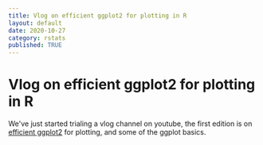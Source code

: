 ```yaml
---
title: Vlog on efficient ggplot2 for plotting in R
layout: default
date: 2020-10-27
category: rstats
published: TRUE
---
```


# Vlog on efficient ggplot2 for plotting in R

We've just started trialing a vlog channel on youtube, the first edition is on [efficient ggplot2](https://www.youtube.com/watch?v=xFvKUaWvwnE) for plotting, and some of the ggplot basics.
